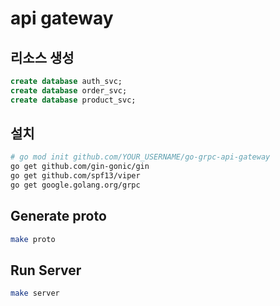 # api gateway

## 리소스 생성

```sql
create database auth_svc;
create database order_svc;
create database product_svc;
```

## 설치

```sh
# go mod init github.com/YOUR_USERNAME/go-grpc-api-gateway
go get github.com/gin-gonic/gin
go get github.com/spf13/viper
go get google.golang.org/grpc
```

## Generate proto

```sh
make proto
```

## Run Server

```sh
make server
```